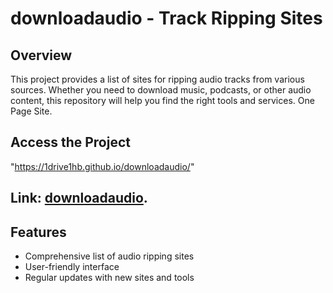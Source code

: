# downloadaudio - Track Ripping Sites

## Overview
This project provides a list of sites for ripping audio tracks from various sources. 
Whether you need to download music, podcasts, or other audio content, 
this repository will help you find the right tools and services.
One Page Site.

## Access the Project
"https://1drive1hb.github.io/downloadaudio/"

## Link: [downloadaudio](https://1drive1hb.github.io/downloadaudio/).

## Features
- Comprehensive list of audio ripping sites
- User-friendly interface
- Regular updates with new sites and tools

